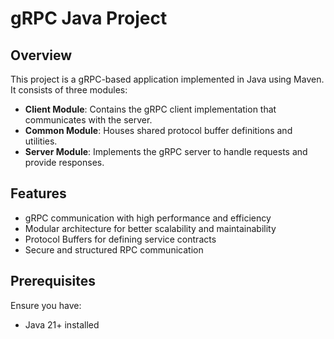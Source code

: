 # gRPC Java Project

## Overview

This project is a gRPC-based application implemented in Java using Maven. It consists of three modules:

- **Client Module**: Contains the gRPC client implementation that communicates with the server.
- **Common Module**: Houses shared protocol buffer definitions and utilities.
- **Server Module**: Implements the gRPC server to handle requests and provide responses.

## Features

- gRPC communication with high performance and efficiency
- Modular architecture for better scalability and maintainability
- Protocol Buffers for defining service contracts
- Secure and structured RPC communication

## Prerequisites

Ensure you have:

- Java 21+ installed
